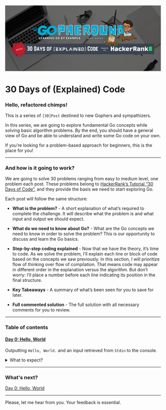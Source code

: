 ![series cover](../../images/30doec/30doec-cover.png)
# 30 Days of (Explained) Code

### Hello, refactored chimps!

This is a series of `[30]Post` destined to new Gophers and sympathizers.

In this series, we are going to explore fundamental Go concepts while solving basic algorithm problems. By the end, you should have a general view of Go and be able to understand and write some Go code on your own.

If you’re looking for a problem-based approach for beginners, this is the place for you!

---

### And how is it going to work?

We are going to solve 30 problems ranging from easy to medium level, one problem each post. These problems belong to [HackerRank’s Tutorial “30 Days of Code”](https://www.hackerrank.com/domains/tutorials/30-days-of-code), and they provide the basis we need to start exploring Go.

Each post will follow the same structure:

* **What is the problem?** - A short explanation of what’s required to complete the challenge. It will describe what the problem is and what input and output we should expect.

* **What do we need to know about Go?** - What are the Go concepts we need to know in order to solve the problem? This is our opportunity to discuss and learn the Go basics.

* **Step-by-step coding explained** - Now that we have the theory, it’s time to code. As we solve the problem, I’ll explain each line or block of code based on the concepts we saw previously. In this section, I will prioritize flow of thinking over flow of compilation. That means code may appear in different order in the explanation versus the algorithm. But don’t worry: I’ll place a number before each line indicating its position in the final structure.

* **Key Takeaways** - A summary of what’s been seen for you to save for later.

* **Full commented solution** - The full solution with all necessary comments for you to review.

---

### Table of contents

#### [Day 0: Hello, World]()

Outputting `Hello, World.` and an input retrieved from `Stdin` to the console.

<details>
 <summary>What to expect?</summary>
 
 ###### Theory:
 * Go packages and code structure
 * The `fmt`, `os`, and `bufio` packages from Go's standard library
 * 4 ways to declare variables in Go
  
 ###### Practice:
 * Reading input from `Stdin` using `bufio.NewScanner(os.Stdin).Scan()`
 * Saving input from `Stdin` using `bufio.NewScanner(os.Stdin).Text()`
 * Printing outpum to `Stdout` using `fmt.Print`, `fmt.Printf()`, and `fmt.Println()`
 
 ###### Tips:
 * Variable namimg convetion in Go
 
 ###### Resources:
 * [Key takeways]()
 * [Full commented solution]()
 * [Knowledge compination `.pdf`]()

</details>
  
---

### What's next?
[Day 0: Hello, World]()

--- 

Please, let me hear from you. Your feedback is essential.
